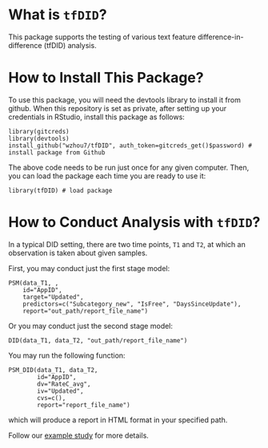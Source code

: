 # What is `tfDID`?

This package supports the testing of various text feature difference-in-difference (tfDID) analysis. 

# How to Install This Package?

To use this package, you will need the devtools library to install it from github. 
When this repository is set as private, after setting up your credentials in RStudio, install this package as follows:

```
library(gitcreds)
library(devtools)
install_github("wzhou7/tfDID", auth_token=gitcreds_get()$password) # install package from Github
```

The above code needs to be run just once for any given computer. Then, you can load the package each time you are ready to use it:

```
library(tfDID) # load package
```

# How to Conduct Analysis with `tfDID`?

In a typical DID setting, there are two time points, `T1` and `T2`, at which an observation is taken about given samples.

First, you may conduct just the first stage model:

```
PSM(data_T1, , 
    id="AppID",
    target="Updated",
    predictors=c("Subcategory_new", "IsFree", "DaysSinceUpdate"),
    report="out_path/report_file_name")
```

Or you may conduct just the second stage model:

```
DID(data_T1, data_T2, "out_path/report_file_name")
```

You may run the following function:

```
PSM_DID(data_T1, data_T2, 
        id="AppID",
        dv="RateC_avg",
        iv="Updated",
        cvs=c(),
        report="report_file_name")
```

which will produce a report in HTML format in your specified path.

Follow our [example study](docs/example.md) for more details. 


